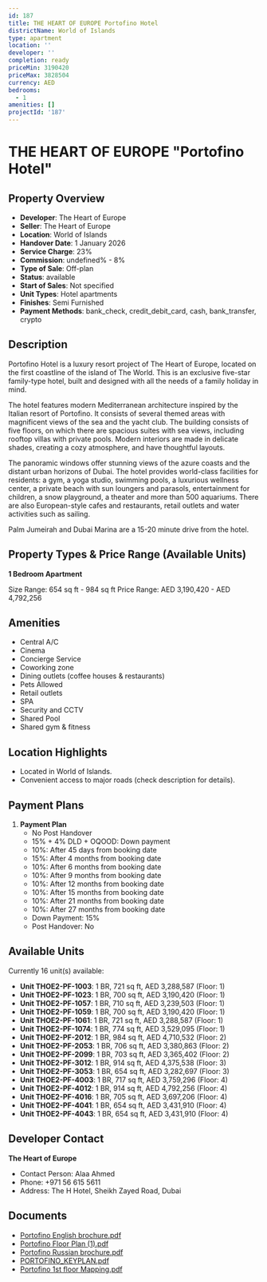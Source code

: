 ```yaml
---
id: 187
title: THE HEART OF EUROPE Portofino Hotel
districtName: World of Islands
type: apartment
location: ''
developer: ''
completion: ready
priceMin: 3190420
priceMax: 3828504
currency: AED
bedrooms:
  - 1
amenities: []
projectId: '187'
---
```


# THE HEART OF EUROPE "Portofino Hotel"

## Property Overview
- **Developer**: The Heart of Europe
- **Seller**: The Heart of Europe
- **Location**: World of Islands
- **Handover Date**: 1 January 2026
- **Service Charge**: 23%
- **Commission**: undefined% - 8%
- **Type of Sale**: Off-plan
- **Status**: available
- **Start of Sales**: Not specified
- **Unit Types**: Hotel apartments
- **Finishes**: Semi Furnished
- **Payment Methods**: bank_check, credit_debit_card, cash, bank_transfer, crypto

## Description
Portofino Hotel is a luxury resort project of The Heart of Europe, located on the first coastline of the island of The World. This is an exclusive five-star family-type hotel, built and designed with all the needs of a family holiday in mind.

The hotel features modern Mediterranean architecture inspired by the Italian resort of Portofino. It consists of several themed areas with magnificent views of the sea and the yacht club. The building consists of five floors, on which there are spacious suites with sea views, including rooftop villas with private pools. Modern interiors are made in delicate shades, creating a cozy atmosphere, and have thoughtful layouts.

The panoramic windows offer stunning views of the azure coasts and the distant urban horizons of Dubai. The hotel provides world-class facilities for residents: a gym, a yoga studio, swimming pools, a luxurious wellness center, a private beach with sun loungers and parasols, entertainment for children, a snow playground, a theater and more than 500 aquariums. There are also European-style cafes and restaurants, retail outlets and water activities such as sailing.

Palm Jumeirah and Dubai Marina are a 15-20 minute drive from the hotel.

## Property Types & Price Range (Available Units)
**1 Bedroom Apartment**

Size Range: 654 sq ft - 984 sq ft
Price Range: AED 3,190,420 - AED 4,792,256

## Amenities
- Central A/C
- Cinema
- Concierge Service
- Coworking zone
- Dining outlets  (coffee houses & restaurants)
- Pets Allowed
- Retail outlets
- SPA
- Security and CCTV
- Shared Pool
- Shared gym & fitness

## Location Highlights
- Located in World of Islands.
- Convenient access to major roads (check description for details).

## Payment Plans
1. **Payment Plan**
   - No Post Handover
   - 15% + 4% DLD + OQOOD: Down payment
   - 10%: After 45 days from booking date
   - 15%: After 4 months from booking date
   - 10%: After 6 months from booking date
   - 10%: After 9 months from booking date
   - 10%: After 12 months from booking date
   - 10%: After 15 months from booking date
   - 10%: After 21 months from booking date
   - 10%: After 27 months from booking date
   - Down Payment: 15%
   - Post Handover: No

## Available Units
Currently 16 unit(s) available:
- **Unit THOE2-PF-1003**: 1 BR, 721 sq ft, AED 3,288,587 (Floor: 1)
- **Unit THOE2-PF-1023**: 1 BR, 700 sq ft, AED 3,190,420 (Floor: 1)
- **Unit THOE2-PF-1057**: 1 BR, 710 sq ft, AED 3,239,503 (Floor: 1)
- **Unit THOE2-PF-1059**: 1 BR, 700 sq ft, AED 3,190,420 (Floor: 1)
- **Unit THOE2-PF-1061**: 1 BR, 721 sq ft, AED 3,288,587 (Floor: 1)
- **Unit THOE2-PF-1074**: 1 BR, 774 sq ft, AED 3,529,095 (Floor: 1)
- **Unit THOE2-PF-2012**: 1 BR, 984 sq ft, AED 4,710,532 (Floor: 2)
- **Unit THOE2-PF-2053**: 1 BR, 706 sq ft, AED 3,380,863 (Floor: 2)
- **Unit THOE2-PF-2099**: 1 BR, 703 sq ft, AED 3,365,402 (Floor: 2)
- **Unit THOE2-PF-3012**: 1 BR, 914 sq ft, AED 4,375,538 (Floor: 3)
- **Unit THOE2-PF-3053**: 1 BR, 654 sq ft, AED 3,282,697 (Floor: 3)
- **Unit THOE2-PF-4003**: 1 BR, 717 sq ft, AED 3,759,296 (Floor: 4)
- **Unit THOE2-PF-4012**: 1 BR, 914 sq ft, AED 4,792,256 (Floor: 4)
- **Unit THOE2-PF-4016**: 1 BR, 705 sq ft, AED 3,697,206 (Floor: 4)
- **Unit THOE2-PF-4041**: 1 BR, 654 sq ft, AED 3,431,910 (Floor: 4)
- **Unit THOE2-PF-4043**: 1 BR, 654 sq ft, AED 3,431,910 (Floor: 4)

## Developer Contact
**The Heart of Europe**
- Contact Person: Alaa Ahmed
- Phone: +971 56 615 5611
- Address: The H Hotel, Sheikh Zayed Road, Dubai

## Documents
- [Portofino English brochure.pdf](https://cdn.geniemap.net/2023/06/22/XAlPUchXvoo4CCrHnFpyP8Wf4AT09hKIJy1IfNUn.pdf)
- [Portofino Floor Plan (1).pdf](https://cdn.geniemap.net/2023/06/22/dp714OI5mIc3EvZ2KddEyILUNgoHMLlkY2hyVZFn.pdf)
- [Portofino Russian brochure.pdf](https://cdn.geniemap.net/2023/06/22/ysFNy4YneO6h63fGUlqVcY5ssit0QlWvIXObWLov.pdf)
- [PORTOFINO_KEYPLAN.pdf](https://cdn.geniemap.net/2023/06/22/wFFR712QeDB1LKqXLMEcDAf4eEaBgusDzUkis1MG.pdf)
- [Portofino 1st floor Mapping.pdf](https://cdn.geniemap.net/2025/02/26/AXKQL2nGeUlPJasExBAUWtVchTdOz5wX7qvNa9Lw.pdf)

